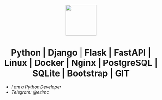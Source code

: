<div id="header" align="center">
<img src=https://media.giphy.com/media/3o7aCTfyhYawdOXcFW/giphy.gif width="100"/>


# Python | Django | Flask | FastAPI | Linux | Docker | Nginx | PostgreSQL | SQLite | Bootstrap | GIT
 </div>

  - *I am a Python Developer*
  - *Telegram: @eltimc*
